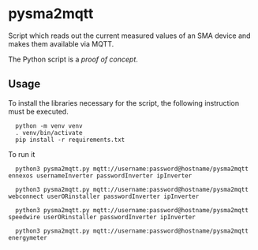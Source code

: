 # pysma2mqtt

Script which reads out the current measured values of an SMA device and makes them available via MQTT.

The Python script is a _proof of concept_.



## Usage
To install the libraries necessary for the script, the following instruction must be executed.

      python -m venv venv
      . venv/bin/activate
      pip install -r requirements.txt

To run it      

      python3 pysma2mqtt.py mqtt://username:password@hostname/pysma2mqtt ennexos usernameInverter passwordInverter ipInverter

      python3 pysma2mqtt.py mqtt://username:password@hostname/pysma2mqtt webconnect userORinstaller passwordInverter ipInverter

      python3 pysma2mqtt.py mqtt://username:password@hostname/pysma2mqtt speedwire userORinstaller passwordInverter ipInverter

      python3 pysma2mqtt.py mqtt://username:password@hostname/pysma2mqtt energymeter
